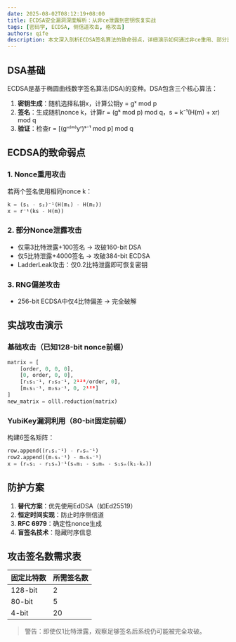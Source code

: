 ```yaml
---
date: 2025-08-02T08:12:19+08:00
title: ECDSA安全漏洞深度解析：从非ce泄露到密钥恢复实战
tags: [密码学, ECDSA, 侧信道攻击, 格攻击]
authors: qife
description: 本文深入剖析ECDSA签名算法的致命弱点，详细演示如何通过非ce重用、部分比特泄露等漏洞，使用Python在百行代码内实现密钥恢复攻击，并给出实际YubiKey漏洞利用案例及防护方案。
---
```


## DSA基础

ECDSA是基于椭圆曲线数字签名算法(DSA)的变种。DSA包含三个核心算法：
1. **密钥生成**：随机选择私钥x，计算公钥y = gˣ mod p
2. **签名**：生成随机nonce k，计算r = (gᵏ mod p) mod q，s = k⁻¹(H(m) + xr) mod q
3. **验证**：检查r = [(gᴴ⁽ᵐ⁾yʳ)ˢ⁻¹ mod p] mod q

## ECDSA的致命弱点

### 1. Nonce重用攻击
若两个签名使用相同nonce k：
```python
k = (s₁ - s₂)⁻¹(H(m₁) - H(m₂))
x = r⁻¹(ks - H(m))
```

### 2. 部分Nonce泄露攻击
- 仅需3比特泄露+100签名 → 攻破160-bit DSA
- 仅5比特泄露+4000签名 → 攻破384-bit ECDSA
- LadderLeak攻击：仅0.2比特泄露即可恢复密钥

### 3. RNG偏差攻击
- 256-bit ECDSA中仅4比特偏差 → 完全破解

## 实战攻击演示

### 基础攻击（已知128-bit nonce前缀）
```python
matrix = [
    [order, 0, 0, 0],
    [0, order, 0, 0],
    [r₁s₁⁻¹, r₂s₂⁻¹, 2¹²⁸/order, 0],
    [m₁s₁⁻¹, m₂s₂⁻¹, 0, 2¹²⁸]
]
new_matrix = olll.reduction(matrix)
```

### YubiKey漏洞利用（80-bit固定前缀）
构建6签名矩阵：
```python
row.append((rᵢsᵢ⁻¹) - rₙsₙ⁻¹)
row2.append((mᵢsᵢ⁻¹) - mₙsₙ⁻¹)
x = (rₙs₁ - r₁sₙ)⁻¹(sₙm₁ - s₁mₙ - s₁sₙ(k₁-kₙ))
```

## 防护方案

1. **替代方案**：优先使用EdDSA（如Ed25519）
2. **恒定时间实现**：防止时序侧信道
3. **RFC 6979**：确定性nonce生成
4. **盲签名技术**：隐藏时序信息

## 攻击签名数需求表

| 固定比特数 | 所需签名数 |
|------------|------------|
| 128-bit    | 2          |
| 80-bit     | 5          |
| 4-bit      | 20         |

> 警告：即使仅1比特泄露，观察足够签名后系统仍可能被完全攻破。